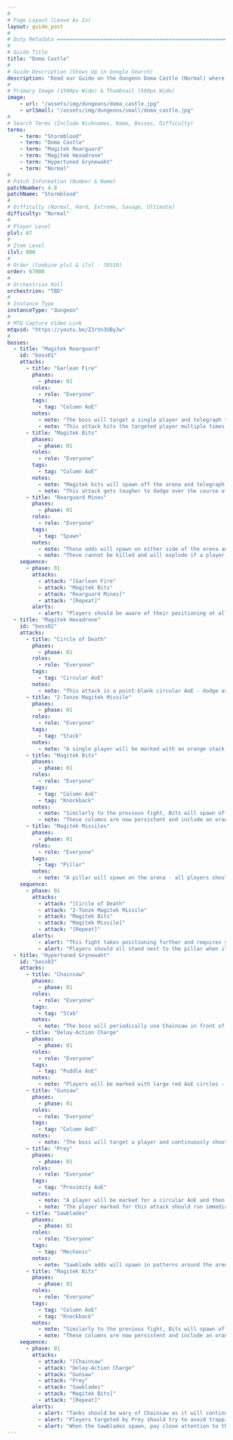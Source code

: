 ```yaml
---
#
# Page Layout (Leave As Is)
layout: guide_post
#
# Duty Metadata ================================================================
#
# Guide Title
title: "Doma Castle"
#
# Guide Description (Shows Up in Google Search)
description: "Read our Guide on the dungeon Doma Castle (Normal) where you'll face off against Magitek Rearguard, Magitek Hexadrone, and Hypertuned Grynewaht."
#
# Primary Image (1500px Wide) & Thumbnail (500px Wide)
image:
    - url: "/assets/img/dungeons/doma_castle.jpg"
    - urlSmall: "/assets/img/dungeons/small/doma_castle.jpg"
#
# Search Terms (Include Nicknames, Name, Bosses, Difficulty)
terms:
    - term: "Stormblood"
    - term: "Doma Castle"
    - term: "Magitek Rearguard"
    - term: "Magitek Hexadrone"
    - term: "Hypertuned Grynewaht"
    - term: "Normal"
#
# Patch Information (Number & Name)
patchNumber: 4.0
patchName: "Stormblood"
#
# Difficulty (Normal, Hard, Extreme, Savage, Ultimate)
difficulty: "Normal"
#
# Player Level
plvl: 67
#
# Item Level
ilvl: 000
#
# Order (Combine plvl & ilvl - 70310)
order: 67000
#
# Orchestrion Roll
orchestrion: "TBD"
#
# Instance Type
instanceType: "dungeon"
#
# MTQ Capture Video Link
mtqvid: "https://youtu.be/Z3rVn3UBy3w"
#
bosses:
  - title: "Magitek Rearguard"
    id: "boss01"
    attacks:
      - title: "Garlean Fire"
        phases:
          - phase: 01
        roles:
          - role: "Everyone"
        tags:
          - tag: "Column AoE"
        notes:
          - note: "The boss will target a single player and telegraph this attack with animated arrows in the player's direction."
          - note: "This attack hits the targeted player multiple times."
      - title: "Magitek Bits"
        phases:
          - phase: 01
        roles:
          - role: "Everyone"
        tags:
          - tag: "Column AoE"
        notes:
          - note: "Magitek bits will spawn off the arena and telegraph multiple column AoEs that will span the entire arena."
          - note: "This attack gets tougher to dodge over the course of the fight."
      - title: "Rearguard Mines"
        phases:
          - phase: 01
        roles:
          - role: "Everyone"
        tags:
          - tag: "Spawn"
        notes:
          - note: "These adds will spawn on either side of the arena and travel across to the opposing side."
          - note: "These cannot be killed and will explode if a player hits them."
    sequence:
      - phase: 01
        attacks:
          - attack: "[Garlean Fire"
          - attack: "Magitek Bits"
          - attack: "Rearguard Mines]"
          - attack: "[Repeat]"
        alerts:
          - alert: "Players should be aware of their positioning at all times during this fight - be sure not to step into an AoE while weaving away from the Rearguard Mine spawns."
  - title: "Magitek Hexadrone"
    id: "boss02"
    attacks:
      - title: "Circle of Death"
        phases:
          - phase: 01
        roles:
          - role: "Everyone"
        tags:
          - tag: "Circular AoE"
        notes:
          - note: "This attack is a point-blank circular AoE - dodge as necessary."
      - title: "2-Tonze Magitek Missile"
        phases:
          - phase: 01
        roles:
          - role: "Everyone"
        tags:
          - tag: "Stack"
        notes:
          - note: "A single player will be marked with an orange stack marker - all players should move in to soak damage."
      - title: "Magitek Bits"
        phases:
          - phase: 01
        roles:
          - role: "Everyone"
        tags:
          - tag: "Column AoE"
          - tag: "Knockback"
        notes:
          - note: "Similarly to the previous fight, Bits will spawn off the arena and telegraph column AoEs across the arena."
          - note: "These columns are now persistent and include an orange tether - if these are hit by players, the player will be knocked back in the opposite direction."
      - title: "Magitek Missiles"
        phases:
          - phase: 01
        roles:
          - role: "Everyone"
        tags:
          - tag: "Pillar"
        notes:
          - note: "A pillar will spawn on the arena - all players should stand next to it to soak damage from this attack."
    sequence:
      - phase: 01
        attacks:
          - attack: "[Circle of Death"
          - attack: "2-Tonze Magitek Missile"
          - attack: "Magitek Bits"
          - attack: "Magitek Missile]"
          - attack: "[Repeat]"
        alerts:
          - alert: "This fight takes positioning further and requires you to avoid excessive movement while the Magitek Bits' column AoEs are present - running into their orange tethers will send you flying backwards."
          - alert: "Players should all stand next to the pillar when it spawns to soak damage from Magitek Missiles."
  - title: "Hypertuned Grynewaht"
    id: "boss03"
    attacks:
      - title: "Chainsaw"
        phases:
          - phase: 01
        roles:
          - role: "Everyone"
        tags:
          - tag: "Stab"
        notes:
          - note: "The boss will periodically use Chainsaw in front of him - this attack lasts a few seconds and players should move out of its way."
      - title: "Delay-Action Charge"
        phases:
          - phase: 01
        roles:
          - role: "Everyone"
        tags:
          - tag: "Puddle AoE"
        notes:
          - note: "Players will be marked with large red AoE circles - be sure to move away from others and avoid overlap."
      - title: "Gunsaw"
        phases:
          - phase: 01
        roles:
          - role: "Everyone"
        tags:
          - tag: "Column AoE"
        notes:
          - note: "The boss will target a player and continuously shoot them with Gunsaw - this player should avoid splashing the attack on others."
      - title: "Prey"
        phases:
          - phase: 01
        roles:
          - role: "Everyone"
        tags:
          - tag: "Proximity AoE"
        notes:
          - note: "A player will be marked for a circular AoE and then drop a proximity AoE where they are standing - players should run away from others and drop this near an edge."
          - note: "The player marked for this attack should run immediately after the AoE is dropped."
      - title: "Sawblades"
        phases:
          - phase: 01
        roles:
          - role: "Everyone"
        tags:
          - tag: "Mechanic"
        notes:
          - note: "Sawblade adds will spawn in patterns around the arena and divebomb through telegraphed column AoEs."
      - title: "Magitek Bits"
        phases:
          - phase: 01
        roles:
          - role: "Everyone"
        tags:
          - tag: "Column AoE"
          - tag: "Knockback"
        notes:
          - note: "Similarly to the previous fight, Bits will spawn off the arena and telegraph column AoEs across the arena."
          - note: "These columns are now persistent and include an orange tether - if these are hit by players, the player will be knocked back in the opposite direction."
    sequence:
      - phase: 01
        attacks:
          - attack: "[Chainsaw"
          - attack: "Delay-Action Charge"
          - attack: "Gunsaw"
          - attack: "Prey"
          - attack: "Sawblades"
          - attack: "Magitek Bits]"
          - attack: "[Repeat]"
        alerts:
          - alert: "Tanks should be wary of Chainsaw as it will continue to hit you unless you actively move out of the boss's range."
          - alert: "Players targeted by Prey should try to avoid trapping themselves with the rest of the group when the Magitek Bits spawn their knockback tethers."
          - alert: "When the Sawblades spawn, pay close attention to their AoE patterns to avoid being overwhelmed."
---
```


